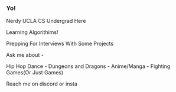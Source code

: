 ### Yo!

Nerdy UCLA CS Undergrad Here 

Learning Algorithims!

Prepping For Interviews With Some Projects 

Ask me about -

Hip Hop Dance - Dungeons and Dragons - Anime/Manga - Fighting Games(Or Just Games)

Reach me on discord or insta

<!--
**Ajzboss/Ajzboss** is a ✨ _special_ ✨ repository because its `README.md` (this file) appears on your GitHub profile.

Here are some ideas to get you started:

- 🔭 I’m currently working on ...
- 🌱 I’m currently learning ...
- 👯 I’m looking to collaborate on ...
- 🤔 I’m looking for help with ...
- 💬 Ask me about ...
- 📫 How to reach me: ...
- 😄 Pronouns: ...
- ⚡ Fun fact: ...
-->
